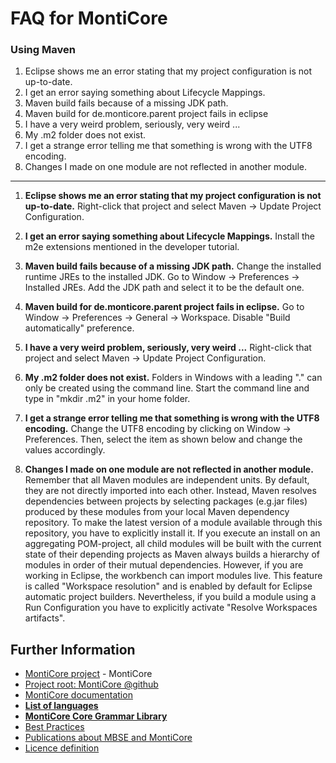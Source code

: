 <!-- (c) https://github.com/MontiCore/monticore -->
# FAQ for MontiCore
### Using Maven
1. Eclipse shows me an error stating that my project configuration is not up-to-date.
2. I get an error saying something about Lifecycle Mappings.
3. Maven build fails because of a missing JDK path.
4. Maven build for de.monticore.parent project fails in eclipse
5. I have a very weird problem, seriously, very weird ...
6. My .m2 folder does not exist.
7. I get a strange error telling me that something is wrong with the UTF8 encoding.
8. Changes I made on one module are not reflected in another module.
--------------------------
1. **Eclipse shows me an error stating that my project configuration is not up-to-date.**
Right-click that project and select Maven -> Update Project Configuration.

2. **I get an error saying something about Lifecycle Mappings.**
Install the m2e extensions mentioned in the developer tutorial.

3. **Maven build fails because of a missing JDK path.**
Change the installed runtime JREs to the installed JDK. Go to Window -> Preferences -> Installed JREs. Add the JDK path and select it to be the default one.

4. **Maven build for de.monticore.parent project fails in eclipse.**
Go to Window -> Preferences -> General -> Workspace. Disable "Build automatically" preference.

5. **I have a very weird problem, seriously, very weird ...**
Right-click that project and select Maven -> Update Project Configuration.

6. **My .m2 folder does not exist.**
Folders in Windows with a leading "." can only be created using the command line. Start the command line and type in "mkdir .m2" in your home folder.

7. **I get a strange error telling me that something is wrong with the UTF8 encoding.**
Change the UTF8 encoding by clicking on Window -> Preferences. Then, select the item as shown below and change the values accordingly.

8. **Changes I made on one module are not reflected in another module.**
Remember that all Maven modules are independent units. By default, they are not directly imported into each other. Instead, Maven resolves dependencies between projects by selecting packages (e.g.jar files) produced by these modules from your local Maven dependency repository. To make the latest version of a module available through this repository, you have to explicitly install it. If you execute an install on an aggregating POM-project, all child modules will be built with the current state of their depending projects as Maven always builds a hierarchy of modules in order of their mutual dependencies. However, if you are working in Eclipse, the workbench can import modules live. This feature is called "Workspace resolution" and is enabled by default for Eclipse automatic project builders. Nevertheless, if you build a module using a Run Configuration you have to explicitly activate "Resolve Workspaces artifacts".

## Further Information

* [MontiCore project](../../README.md) - MontiCore
* [Project root: MontiCore @github](https://github.com/MontiCore/monticore)
* [MontiCore documentation](http://www.monticore.de/)
* [**List of languages**](https://github.com/MontiCore/monticore/blob/dev/docs/Languages.md)
* [**MontiCore Core Grammar Library**](https://github.com/MontiCore/monticore/blob/dev/monticore-grammar/src/main/grammars/de/monticore/Grammars.md)
* [Best Practices](https://github.com/MontiCore/monticore/blob/dev/docs/BestPractices.md)
* [Publications about MBSE and MontiCore](https://www.se-rwth.de/publications/)
* [Licence definition](https://github.com/MontiCore/monticore/blob/master/00.org/Licenses/LICENSE-MONTICORE-3-LEVEL.md)


